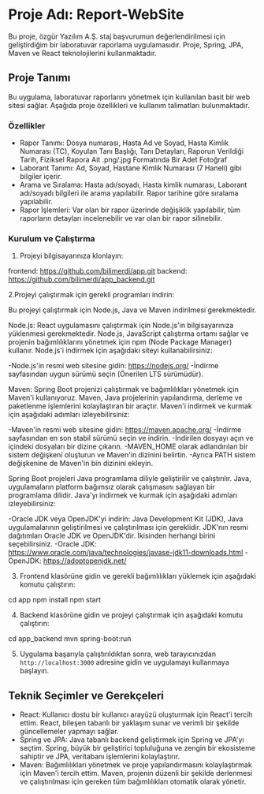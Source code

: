 # Proje Adı: Report-WebSite

Bu proje, özgür Yazılım A.Ş. staj başvurumun değerlendirilmesi için geliştirdiğim bir laboratuvar raporlama uygulamasıdır. Proje, Spring, JPA, Maven ve React teknolojilerini kullanmaktadır.

## Proje Tanımı

Bu uygulama, laboratuvar raporlarını yönetmek için kullanılan basit bir web sitesi sağlar. Aşağıda proje özellikleri ve kullanım talimatları bulunmaktadır.

### Özellikler

- Rapor Tanımı: Dosya numarası, Hasta Ad ve Soyad, Hasta Kimlik Numarası (TC), Koyulan Tanı Başlığı, Tanı Detayları, Raporun Verildiği Tarih, Fiziksel Rapora Ait .png/.jpg Formatında Bir Adet Fotoğraf
- Laborant Tanımı: Ad, Soyad, Hastane Kimlik Numarası (7 Haneli) gibi bilgiler içerir.
- Arama ve Sıralama: Hasta adı/soyadı, Hasta kimlik numarası, Laborant adı/soyadı bilgileri ile arama yapılabilir. Rapor tarihine göre sıralama yapılabilir.
- Rapor İşlemleri: Var olan bir rapor üzerinde değişiklik yapılabilir, tüm raporların detayları incelenebilir ve var olan bir rapor silinebilir.

### Kurulum ve Çalıştırma

1. Projeyi bilgisayarınıza klonlayın:

frontend: https://github.com/bilimerdi/app.git
backend: https://github.com/bilimerdi/app_backend.git

2.Projeyi çalıştırmak için gerekli programları indirin:

Bu projeyi çalıştırmak için Node.js, Java ve Maven indirilmesi gerekmektedir.

Node.js: React uygulamasını çalıştırmak için Node.js'in bilgisayarınıza yüklenmesi gerekmektedir. Node.js, JavaScript çalıştırma ortamı sağlar ve projenin bağımlılıklarını yönetmek için npm (Node Package Manager) kullanır. Node.js'i indirmek için aşağıdaki siteyi kullanabilirsiniz:

-Node.js'in resmi web sitesine gidin: https://nodejs.org/
-İndirme sayfasından uygun sürümü seçin (Önerilen LTS sürümüdür).

Maven: Spring Boot projenizi çalıştırmak ve bağımlılıkları yönetmek için Maven'i kullanıyoruz. Maven, Java projelerinin yapılandırma, derleme ve paketlenme işlemlerini kolaylaştıran bir araçtır. Maven'i indirmek ve kurmak için aşağıdaki adımları izleyebilirsiniz:

-Maven'in resmi web sitesine gidin: https://maven.apache.org/
-İndirme sayfasından en son stabil sürümü seçin ve indirin.
-İndirilen dosyayı açın ve içindeki dosyaları bir dizine çıkarın.
-MAVEN_HOME olarak adlandırılan bir sistem değişkeni oluşturun ve Maven'in dizinini belirtin.
-Ayrıca PATH sistem değişkenine de Maven'in bin dizinini ekleyin.

Spring Boot projeleri Java programlama diliyle geliştirilir ve çalıştırılır. Java, uygulamaların platform bağımsız olarak çalışmasını sağlayan bir programlama dilidir.
Java'yı indirmek ve kurmak için aşağıdaki adımları izleyebilirsiniz:

-Oracle JDK veya OpenJDK'yi indirin: Java Development Kit (JDK), Java uygulamalarının geliştirilmesi ve çalıştırılması için gereklidir. JDK'nın resmi dağıtımları Oracle JDK ve OpenJDK'dir. İkisinden herhangi birini seçebilirsiniz.
-Oracle JDK: https://www.oracle.com/java/technologies/javase-jdk11-downloads.html
-OpenJDK: https://adoptopenjdk.net/

3. Frontend klasörüne gidin ve gerekli bağımlılıkları yüklemek için aşağıdaki komutu çalıştırın:

cd app
npm install
npm start


4. Backend klasörüne gidin ve projeyi çalıştırmak için aşağıdaki komutu çalıştırın:

cd app_backend
mvn spring-boot:run


5. Uygulama başarıyla çalıştırıldıktan sonra, web tarayıcınızdan `http://localhost:3000` adresine gidin ve uygulamayı kullanmaya başlayın.

## Teknik Seçimler ve Gerekçeleri

- React: Kullanıcı dostu bir kullanıcı arayüzü oluşturmak için React'i tercih ettim. React, bileşen tabanlı bir yaklaşım sunar ve verimli bir şekilde güncellemeler yapmayı sağlar.
- Spring ve JPA: Java tabanlı backend geliştirmek için Spring ve JPA'yı seçtim. Spring, büyük bir geliştirici topluluğuna ve zengin bir ekosisteme sahiptir ve JPA, veritabanı işlemlerini kolaylaştırır.
- Maven: Bağımlılıkları yönetmek ve proje yapılandırmasını kolaylaştırmak için Maven'i tercih ettim. Maven, projenin düzenli bir şekilde derlenmesi ve çalıştırılması için gereken tüm bağımlılıkları otomatik olarak yönetir.
